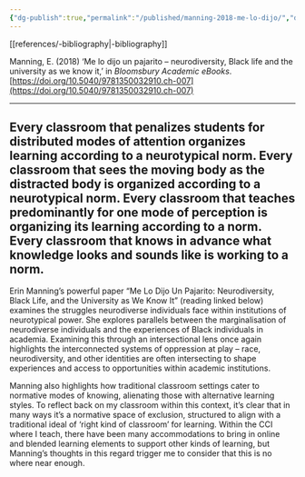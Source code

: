 ```yaml
---
{"dg-publish":true,"permalink":"/published/manning-2018-me-lo-dijo/","dgPassFrontmatter":true,"noteIcon":""}
---
```


[[references/-bibliography\|-bibliography]]

Manning, E. (2018) ‘Me lo dijo un pajarito – neurodiversity, Black life and the university as we know it,’ in _Bloomsbury Academic eBooks_. [https://doi.org/10.5040/9781350032910.ch-007](https://doi.org/10.5040/9781350032910.ch-007)

---
## Every classroom that penalizes students for distributed modes of attention organizes learning according to a neurotypical norm. Every classroom that sees the moving body as the distracted body is organized according to a neurotypical norm. Every classroom that teaches predominantly for one mode of perception is organizing its learning according to a norm. Every classroom that knows in advance what knowledge looks and sounds like is working to a norm.


Erin Manning’s powerful paper “Me Lo Dijo Un Pajarito: Neurodiversity, Black Life, and the University as We Know It” (reading linked below) examines the struggles neurodiverse individuals face within institutions of neurotypical power. She explores parallels between the marginalisation of neurodiverse individuals and the experiences of Black individuals in academia. Examining this through an intersectional lens once again highlights the interconnected systems of oppression at play – race, neurodiversity, and other identities are often intersecting to shape experiences and access to opportunities within academic institutions. 

Manning also highlights how traditional classroom settings cater to normative modes of knowing, alienating those with alternative learning styles. To reflect back on my classroom within this context, it’s clear that in many ways it’s a normative space of exclusion, structured to align with a traditional ideal of ‘right kind of classroom’ for learning. Within the CCI where I teach, there have been many accommodations to bring in online and blended learning elements to support other kinds of learning, but Manning’s thoughts in this regard trigger me to consider that this is no where near enough.
